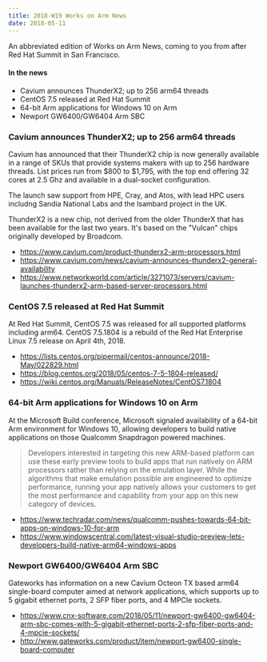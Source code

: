 ```yaml
---
title: 2018-W19 Works on Arm News
date: 2018-05-11
---
```


An abbreviated edition of Works on Arm News, coming
to you from after Red Hat Summit in San Francisco.

#### In the news

* Cavium announces ThunderX2; up to 256 arm64 threads
* CentOS 7.5 released at Red Hat Summit
* 64-bit Arm applications for Windows 10 on Arm
* Newport GW6400/GW6404 Arm SBC

### Cavium announces ThunderX2; up to 256 arm64 threads

Cavium has announced that their ThunderX2 chip is now generally
available in a range of SKUs that provide systems makers with up to 256 hardware
threads. List prices run from $800 to $1,795, with the top end
offering 32 cores at 2.5 Ghz and available in a dual-socket configuration.

The launch saw support from HPE, Cray, and Atos, with lead HPC
users includng Sandia National Labs and the Isambard project in the UK.

ThunderX2 is a new chip, not derived from the older ThunderX that
has been available for the last two years. It's based on the "Vulcan"
chips originally developed by Broadcom.

* https://www.cavium.com/product-thunderx2-arm-processors.html
* https://www.cavium.com/news/cavium-announces-thunderx2-general-availability
* https://www.networkworld.com/article/3271073/servers/cavium-launches-thunderx2-arm-based-server-processors.html

### CentOS 7.5 released at Red Hat Summit

At Red Hat Summit, CentOS 7.5 was released for all supported platforms
including arm64. CentOS 7.5.1804 is a rebuild of the Red Hat
Enterprise Linux 7.5 release on April 4th, 2018.

* https://lists.centos.org/pipermail/centos-announce/2018-May/022829.html
* https://blog.centos.org/2018/05/centos-7-5-1804-released/
* https://wiki.centos.org/Manuals/ReleaseNotes/CentOS7.1804

### 64-bit Arm applications for Windows 10 on Arm

At the Microsoft Build conference, Microsoft signaled availability of
a 64-bit Arm environment for Windows 10, allowing developers to build
native applications on those Qualcomm Snapdragon powered machines.

> Developers interested in targeting this new ARM-based platform
can use these early preview tools to build apps that run natively
on ARM processors rather than relying on the emulation layer. While
the algorithms that make emulation possible are engineered to
optimize performance, running your app natively allows your customers
to get the most performance and capability from your app on this
new category of devices.

* https://www.techradar.com/news/qualcomm-pushes-towards-64-bit-apps-on-windows-10-for-arm
* https://www.windowscentral.com/latest-visual-studio-preview-lets-developers-build-native-arm64-windows-apps

### Newport GW6400/GW6404 Arm SBC

Gateworks has information on a new Cavium Octeon TX based arm64
single-board computer aimed at network applications, which supports
up to 5 gigabit ethernet ports, 2 SFP fiber ports, and 4 MPCIe sockets.

* https://www.cnx-software.com/2018/05/11/newport-gw6400-gw6404-arm-sbc-comes-with-5-gigabit-ethernet-ports-2-sfp-fiber-ports-and-4-mpcie-sockets/
* http://www.gateworks.com/product/item/newport-gw6400-single-board-computer
